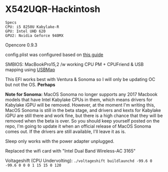 # X542UQR-Hackintosh

```
Specs
CPU: i5 8250U Kabylake-R
GPU: Intel UHD 620
GPU2: Nvidia Geforce 940MX
```

Opencore 0.9.3

config.plist was configured based on [this guide](https://dortania.github.io/OpenCore-Install-Guide/config-laptop.plist/kaby-lake.html)

SMBIOS: MacBookPro15,2 /w working CPU PM + CPUFriend & USB mapping using 
[USBMap](https://github.com/corpnewt/USBMap)


This EFI works best with Ventura & Sonoma so I will only be updating OC but not 
the OS. **Perhaps**

**Note for Sonoma:** MacOS Sonoma no longer supports any 2017 Macbook models that have Intel Kabylake CPUs in them, which means drivers for Kabylake iGPU will be removed. However, at the moment I'm writing this, MacOS Sonoma is still in the beta stage, and drivers and kexts for Kabylake iGPU are still there and work fine, but there is a high chance that they will be removed when the beta is over. So you should keep yourself posted on the repo, I'm going to update it when an official release of MacOS Sonoma comes out. If the drivers are still available, I'll leave it as is.

Sleep only works with the power adapter unplugged.

Replaced the wifi card with "Intel Dual Band Wireless-AC 3165"

Voltageshift (CPU Undervolting): `./voltageshift buildlaunchd -99.6 0 -99.6 0 0 0 1 15 15 0 120`

